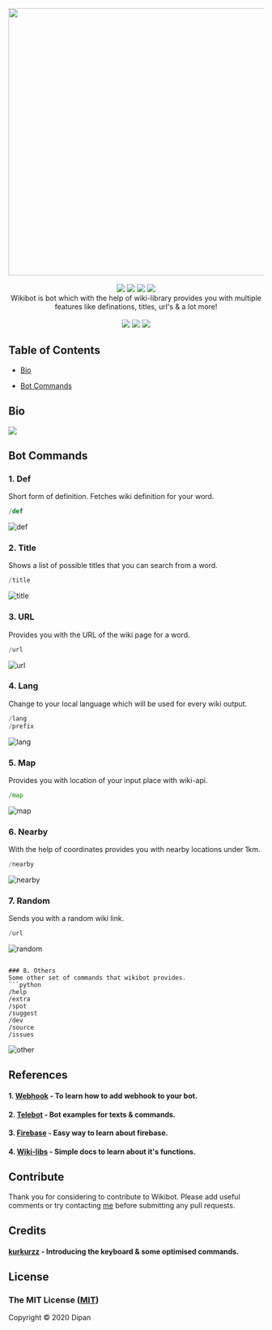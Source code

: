 <p align="center">
<a href="https://github.com/themagicalmammal/WikiBot"><img src="https://github.com/themagicalmammal/WikiBot/blob/master/Resources/logo.gif" width='527'/></a> 
<br /><br />
<a href="https://github.com/themagicalmammal/WikiBot/blob/master/LICENSE"><img src="https://img.shields.io/badge/license-MIT-blue"/></a>
<a href="https://github.com/themagicalmammal/WikiBot/pulls"><img src="https://img.shields.io/badge/contributions-welcome-blue.svg"/></a>
<a href="https://www.python.org/"><img src="https://img.shields.io/badge/python-3-blue.svg"/></a>
<a href="https://telegram.me/themagicalmammal"><img src="https://img.shields.io/badge/chat-on Telegram-blue.svg"/></a>
<br />
Wikibot is bot which with the help of wiki-library provides you with multiple features like definations, titles, url's & a lot more! 
<br /> <br />
<a href="https://flask.palletsprojects.com/en/1.1.x/"><img src="https://img.shields.io/badge/flask%20-%23000.svg?&style=for-the-badge&logo=flask&logoColor=white"/></a>
<a href="https://id.heroku.com/login"><img src="https://img.shields.io/badge/heroku%20-%23430098.svg?&style=for-the-badge&logo=heroku&logoColor=white"/></a>
<a href="https://firebase.google.com/"><img src="https://img.shields.io/badge/firebase%20-%23039BE5.svg?&style=for-the-badge&logo=firebase"/></a>
</p>

## Table of Contents

* [Bio](https://github.com/themagicalmammal/Wikibot#Bio)

* [Bot Commands](https://github.com/themagicalmammal/WikiBot#bot-commands)

## Bio
[<img src="https://github.com/themagicalmammal/WikiBot/blob/master/References/info.png" />](https://telegram.me/pro_wikibot) <br />

## Bot Commands

### 1. Def
Short form of definition. Fetches wiki definition for your word.
```python
/def
```

![def](https://github.com/themagicalmammal/WikiBot/blob/master/References/def.gif)

### 2. Title
Shows a list of possible titles that you can search from a word.
```python
/title
```

![title](https://github.com/themagicalmammal/WikiBot/blob/master/References/title.gif)

### 3. URL
Provides you with the URL of the wiki page for a word.
```python
/url
```

![url](https://github.com/themagicalmammal/WikiBot/blob/master/References/url.gif)

### 4. Lang
Change to your local language which will be used for every wiki output.
```python
/lang
/prefix
```

![lang](https://github.com/themagicalmammal/WikiBot/blob/master/References/lang.gif)

### 5. Map
Provides you with location of your input place with wiki-api.
```python
/map
```

![map](https://github.com/themagicalmammal/WikiBot/blob/master/References/map.gif)

### 6. Nearby
With the help of coordinates provides you with nearby locations under 1km.
```python
/nearby
```

![nearby](https://github.com/themagicalmammal/WikiBot/blob/master/References/nearby.gif)

### 7. Random
Sends you with a random wiki link.
```python
/url
```

![random](https://github.com/themagicalmammal/WikiBot/blob/master/References/random.gif)
```

### 8. Others
Some other set of commands that wikibot provides.
```python
/help
/extra
/spot
/suggest
/dev
/source
/issues
```

![other](https://github.com/themagicalmammal/WikiBot/blob/master/References/other.gif)

## References
#### 1. [Webhook](https://github.com/eternnoir/pyTelegramBotAPI/tree/master/examples/webhook_examples) - To learn how to add webhook to your bot.
#### 2. [Telebot](https://github.com/eternnoir/pyTelegramBotAPI/tree/master/examples) - Bot examples for texts & commands.
#### 3. [Firebase](https://www.youtube.com/watch?v=EiddkXBK0-o) - Easy way to learn about firebase.
#### 4. [Wiki-libs](https://wikipedia.readthedocs.io/en/latest/) - Simple docs to learn about it's functions.

## Contribute
Thank you for considering to contribute to Wikibot. Please add useful comments or try contacting [me](https://telegram.me/themagicalmammal) before submitting any pull requests.

## Credits
#### [kurkurzz](https://github.com/kurkurzz) - Introducing the keyboard & some optimised commands.

## License
### The MIT License ([MIT](https://github.com/themagicalmammal/Wikibot/blob/master/LICENSE))
Copyright © 2020 Dipan
